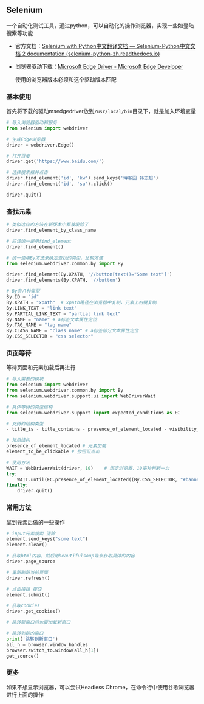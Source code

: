 ## Selenium

一个自动化测试工具，通过python，可以自动化的操作浏览器，实现一些如登陆搜索等功能

- 官方文档：[Selenium with Python中文翻译文档 — Selenium-Python中文文档 2 documentation (selenium-python-zh.readthedocs.io)](https://selenium-python-zh.readthedocs.io/en/latest/index.html)

- 浏览器驱动下载：[Microsoft Edge Driver - Microsoft Edge Developer](https://developer.microsoft.com/en-us/microsoft-edge/tools/webdriver/#downloads)

  使用的浏览器版本必须和这个驱动版本匹配



### 基本使用

首先将下载的驱动msedgedriver放到`/usr/local/bin`目录下，就是加入环境变量

```python
# 导入浏览器驱动和服务
from selenium import webdriver

# 生成Edge浏览器
driver = webdriver.Edge()	

# 打开百度
driver.get('https://www.baidu.com/')

# 选择搜索框并点击
driver.find_element('id', 'kw').send_keys('博客园 韩志超')
driver.find_element('id', 'su').click()

driver.quit()
```



### 查找元素

```python
# 类似这样的方法在新版本中都被废除了
driver.find_element_by_class_name

# 应该统一是用find_element
driver.find_element()

# 统一使用By方法来确定查找的类型，比较方便
from selenium.webdriver.common.by import By

driver.find_element(By.XPATH, '//button[text()="Some text"]')
driver.find_elements(By.XPATH, '//button')

# By有八种类型
By.ID = "id"
By.XPATH = "xpath"	# xpath路径在浏览器中复制，元素上右键复制
By.LINK_TEXT = "link text"
By.PARTIAL_LINK_TEXT = "partial link text"
By.NAME = "name" # a标签文本属性定位
By.TAG_NAME = "tag name"
By.CLASS_NAME = "class name" # a标签部分文本属性定位
By.CSS_SELECTOR = "css selector"
```



### 页面等待

等待页面和元素加载后再进行

```python
# 导入需要的模块
from selenium import webdriver
from selenium.webdriver.common.by import By
from selenium.webdriver.support.ui import WebDriverWait

# 具体等待的类型结构
from selenium.webdriver.support import expected_conditions as EC

# 支持的结构类型
- title_is - title_contains - presence_of_element_located - visibility_of_element_located - visibility_of - presence_of_all_elements_located - text_to_be_present_in_element - text_to_be_present_in_element_value - frame_to_be_available_and_switch_to_it - invisibility_of_element_located - element_to_be_clickable - 显示并可用. - staleness_of - element_to_be_selected - element_located_to_be_selected - element_selection_state_to_be - element_located_selection_state_to_be - alert_is_present

# 常用结构
presence_of_element_located # 元素加载
element_to_be_clickable # 按钮可点击

# 使用方法
WAIT = WebDriverWait(driver, 10)	# 绑定浏览器，10毫秒判断一次
try:
    WAIT.until(EC.presence_of_element_located((By.CSS_SELECTOR, "#banner_link > div > div > form > input")))
finally:
    driver.quit()
```



### 常用方法

拿到元素后做的一些操作

```python
# input元素搜索 清除
element.send_keys("some text")
element.clear()

# 获取html内容，然后用beautifulsoup等来获取具体的内容
driver.page_source

# 重新刷新当前页面
driver.refresh()

# 点击按钮 提交
element.submit()

# 获取cookies
driver.get_cookies()

# 跳转新窗口后也要加载新窗口

# 跳转到新的窗口
print('跳转到新窗口')
all_h = browser.window_handles
browser.switch_to.window(all_h[1])
get_source()
```



### 更多

如果不想显示浏览器，可以尝试Headless Chrome，在命令行中使用谷歌浏览器进行上面的操作